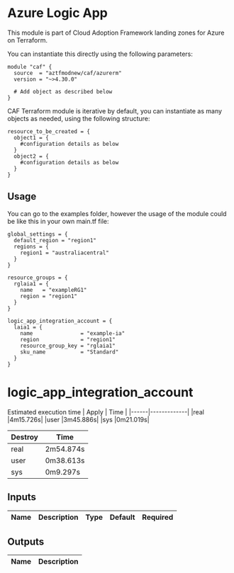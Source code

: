 # Azure Logic App

This module is part of Cloud Adoption Framework landing zones for Azure on Terraform.

You can instantiate this directly using the following parameters:

```hcl
module "caf" {
  source  = "aztfmodnew/caf/azurerm"
  version = "~>4.30.0"

  # Add object as described below
}
```

CAF Terraform module is iterative by default, you can instantiate as many objects as needed, using the following structure:

```hcl
resource_to_be_created = {
  object1 = {
    #configuration details as below
  }
  object2 = {
    #configuration details as below
  }
}
```

## Usage

You can go to the examples folder, however the usage of the module could be like this in your own main.tf file:

```hcl
global_settings = {
  default_region = "region1"
  regions = {
    region1 = "australiacentral"
  }
}

resource_groups = {
  rglaia1 = {
    name   = "exampleRG1"
    region = "region1"
  }
}

logic_app_integration_account = {
  laia1 = {
    name               = "example-ia"
    region             = "region1"
    resource_group_key = "rglaia1"
    sku_name           = "Standard"
  }
}
```

# logic_app_integration_account

Estimated execution time
| Apply | Time |
|------|-------------|
|real |4m15.726s|
|user |3m45.886s|
|sys |0m21.019s|

| Destroy | Time      |
| ------- | --------- |
| real    | 2m54.874s |
| user    | 0m38.613s |
| sys     | 0m9.297s  |

## Inputs

| Name | Description | Type | Default | Required |
| ---- | ----------- | ---- | ------- | :------: |

## Outputs

| Name | Description |
| ---- | ----------- |
